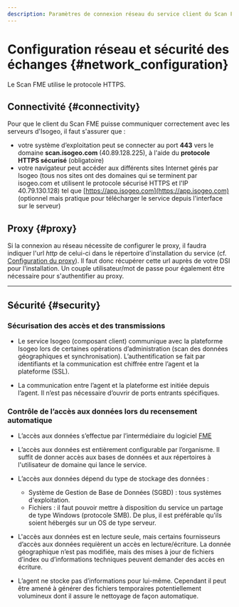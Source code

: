 ```yaml
---
description: Paramètres de connexion réseau du service client du Scan FME (Isogeo)
---
```


# Configuration réseau et sécurité des échanges {#network_configuration}

Le Scan FME utilise le protocole HTTPS.

## Connectivité {#connectivity}

Pour que le client du Scan FME puisse communiquer correctement avec les serveurs d'Isogeo, il faut s'assurer que :

* votre système d’exploitation peut se connecter au port **443** vers le domaine **scan.isogeo.com** (40.89.128.225), à l'aide du **protocole HTTPS sécurisé** (obligatoire)
* votre navigateur peut accéder aux différents sites Internet gérés par Isogeo (tous nos sites ont des domaines qui se terminent par isogeo.com et utilisent le protocole sécurisé HTTPS et l'IP 40.79.130.128) tel que [https://app.isogeo.com](https://app.isogeo.com) (optionnel mais pratique pour télécharger le service depuis l'interface sur le serveur)

## Proxy {#proxy}

Si la connexion au réseau nécessite de configurer le proxy, il faudra indiquer l'url *http* de celui-ci dans le répertoire d'installation du service (cf. [Configuration du proxy](setup.html#config_proxy)). Il faut donc récupérer cette url auprès de votre DSI pour l'installation. Un couple utilisateur/mot de passe pour également être nécessaire pour s'authentifier au proxy.

<!-- Il faut vérifier auprès de vos éventuels pare-feu, proxy et fichiers hosts qu'ils autorisent bien les communications. Généralement vous obtiendrez ces informations auprès de votre service informatique. -->

----

## Sécurité {#security}

### Sécurisation des accès et des transmissions

* Le service Isogeo (composant client) communique avec la plateforme Isogeo lors de certaines opérations d’administration (scan des données géographiques et synchronisation). L’authentification se fait par identifiants et la communication est chiffrée entre l’agent et la plateforme (SSL).

* La communication entre l’agent et la plateforme est initiée depuis l’agent. Il n’est pas nécessaire d’ouvrir de ports entrants spécifiques.

### Contrôle de l’accès aux données lors du recensement automatique

* L’accès aux données s’effectue par l’intermédiaire du logiciel [FME](http://www.safe.com/fme/fme-technology/fme-desktop/overview/)

* L’accès aux données est entièrement configurable par l’organisme. Il suffit de donner accès aux bases de données et aux répertoires à l'utilisateur de domaine qui lance le service.

* L’accès aux données dépend du type de stockage des données :
  * Système de Gestion de Base de Données (SGBD) : tous systèmes d'exploitation.
  * Fichiers : il faut pouvoir mettre à disposition du service un partage de type Windows (protocole SMB). De plus, il est préférable qu'ils soient hébergés sur un OS de type serveur.

* L'accès aux données est en lecture seule, mais certains fournisseurs d’accès aux données requièrent un accès en lecture/écriture. La donnée géographique n’est pas modifiée, mais des mises à jour de fichiers d’index ou d’informations techniques peuvent demander des accès en écriture.

* L’agent ne stocke pas d’informations pour lui-même. Cependant il peut être amené à générer des fichiers temporaires potentiellement volumineux dont il assure le nettoyage de façon automatique.
